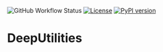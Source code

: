 ![GitHub Workflow Status](https://img.shields.io/github/workflow/status/AeRabelais/DeepBenchmark/build)
[![License](https://img.shields.io/badge/License-Apache_2.0-blue.svg)](https://opensource.org/licenses/Apache-2.0)
 [![PyPI version](https://badge.fury.io/py/deepbench.svg)](https://badge.fury.io/py/deeputilities)
 
# DeepUtilities
